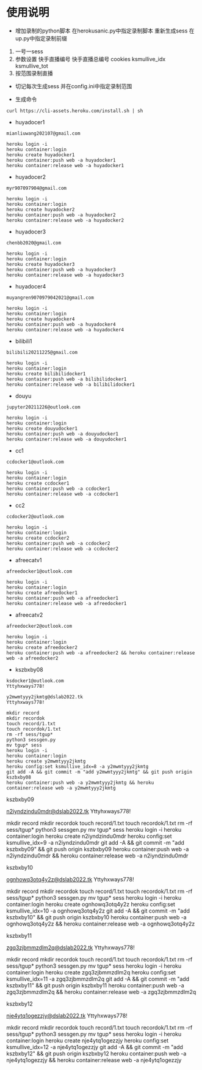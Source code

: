 # 使用说明

- 增加录制的python脚本 在herokusanic.py中指定录制脚本 重新生成sess 在up.py中指定录制前缀

1. 一号一sess
2. 参数设置 快手直播编号  快手直播总编号 cookies ksmullive_idx  ksmullive_tot
3. 按范围录制直播

- 切记每次生成sess 并在config.ini中指定录制范围

- 生成命令

```
curl https://cli-assets.heroku.com/install.sh | sh
```
- huyadocer1
```
mianliuwang202107@gmail.com

heroku login -i
heroku container:login
heroku create huyadocker1
heroku container:push web -a huyadocker1
heroku container:release web -a huyadocker1
```

- huyadocer2
```
myr907097904@gmail.com

heroku login -i
heroku container:login
heroku create huyadocker2
heroku container:push web -a huyadocker2
heroku container:release web -a huyadocker2
```

- huyadocer3
```
chenbb2020@gmail.com

heroku login -i
heroku container:login
heroku create huyadocker3
heroku container:push web -a huyadocker3
heroku container:release web -a huyadocker3
```

- huyadocer4
```
muyangren9070979042021@gmail.com

heroku login -i
heroku container:login
heroku create huyadocker4
heroku container:push web -a huyadocker4
heroku container:release web -a huyadocker4
```

- bilibili1
```
bilibili20211225@gmail.com

heroku login -i
heroku container:login
heroku create bilibilidocker1
heroku container:push web -a bilibilidocker1
heroku container:release web -a bilibilidocker1
```

- douyu
```
jupyter20211226@outlook.com

heroku login -i
heroku container:login
heroku create douyudocker1
heroku container:push web -a douyudocker1
heroku container:release web -a douyudocker1
```


- cc1
```
ccdocker1@outlook.com

heroku login -i
heroku container:login
heroku create ccdocker1
heroku container:push web -a ccdocker1
heroku container:release web -a ccdocker1
```

- cc2
```
ccdocker2@outlook.com

heroku login -i
heroku container:login
heroku create ccdocker2
heroku container:push web -a ccdocker2
heroku container:release web -a ccdocker2
```

- afreecatv1
```
afreedocker1@outlook.com

heroku login -i
heroku container:login
heroku create afreedocker1
heroku container:push web -a afreedocker1
heroku container:release web -a afreedocker1
```

- afreecatv2
```
afreedocker2@outlook.com

heroku login -i
heroku container:login
heroku create afreedocker2
heroku container:push web -a afreedocker2 && heroku container:release web -a afreedocker2
```

- kszbxby08
```
ksdocker1@outlook.com
Yttyhxways778!

y2mwmtyyy2jkmtg@dslab2022.tk
Yttyhxways778!

mkdir record
mkdir recordok
touch record/1.txt
touch recordok/1.txt
rm -rf sess/tgup*
python3 sessgen.py
mv tgup* sess
heroku login -i
heroku container:login
heroku create y2mwmtyyy2jkmtg
heroku config:set ksmullive_idx=8 -a y2mwmtyyy2jkmtg
git add -A && git commit -m "add y2mwmtyyy2jkmtg" && git push origin kszbxby08
heroku container:push web -a y2mwmtyyy2jkmtg && heroku container:release web -a y2mwmtyyy2jkmtg
```

    

kszbxby09


n2iyndzindu0mdr@dslab2022.tk
Yttyhxways778!



mkdir record
mkdir recordok
touch record/1.txt
touch recordok/1.txt
rm -rf sess/tgup*
python3 sessgen.py
mv tgup* sess
heroku login -i
heroku container:login
heroku create n2iyndzindu0mdr
heroku config:set ksmullive_idx=9 -a n2iyndzindu0mdr
git add -A && git commit -m "add kszbxby09" && git push origin kszbxby09
heroku container:push web -a n2iyndzindu0mdr && heroku container:release web -a n2iyndzindu0mdr
    

kszbxby10


ognhowq3otq4y2z@dslab2022.tk
Yttyhxways778!



mkdir record
mkdir recordok
touch record/1.txt
touch recordok/1.txt
rm -rf sess/tgup*
python3 sessgen.py
mv tgup* sess
heroku login -i
heroku container:login
heroku create ognhowq3otq4y2z
heroku config:set ksmullive_idx=10 -a ognhowq3otq4y2z
git add -A && git commit -m "add kszbxby10" && git push origin kszbxby10
heroku container:push web -a ognhowq3otq4y2z && heroku container:release web -a ognhowq3otq4y2z
    

kszbxby11


zgq3zjbmmzdlm2q@dslab2022.tk
Yttyhxways778!



mkdir record
mkdir recordok
touch record/1.txt
touch recordok/1.txt
rm -rf sess/tgup*
python3 sessgen.py
mv tgup* sess
heroku login -i
heroku container:login
heroku create zgq3zjbmmzdlm2q
heroku config:set ksmullive_idx=11 -a zgq3zjbmmzdlm2q
git add -A && git commit -m "add kszbxby11" && git push origin kszbxby11
heroku container:push web -a zgq3zjbmmzdlm2q && heroku container:release web -a zgq3zjbmmzdlm2q
    

kszbxby12


nje4ytq1ogezzjy@dslab2022.tk
Yttyhxways778!



mkdir record
mkdir recordok
touch record/1.txt
touch recordok/1.txt
rm -rf sess/tgup*
python3 sessgen.py
mv tgup* sess
heroku login -i
heroku container:login
heroku create nje4ytq1ogezzjy
heroku config:set ksmullive_idx=12 -a nje4ytq1ogezzjy
git add -A && git commit -m "add kszbxby12" && git push origin kszbxby12
heroku container:push web -a nje4ytq1ogezzjy && heroku container:release web -a nje4ytq1ogezzjy
    

